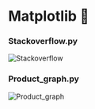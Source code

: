 # Matplotlib 📑 

### Stackoverflow.py
![Stackoverflow](https://github.com/Meshojs/Matplotlib/assets/135548876/610f6ce3-5490-4890-852b-97be1aea99d4)
### Product_graph.py
![Product_graph](https://github.com/Meshojs/Matplotlib/assets/135548876/4bcabdd6-08cd-4096-8a49-6f49f8b9fc4e)
